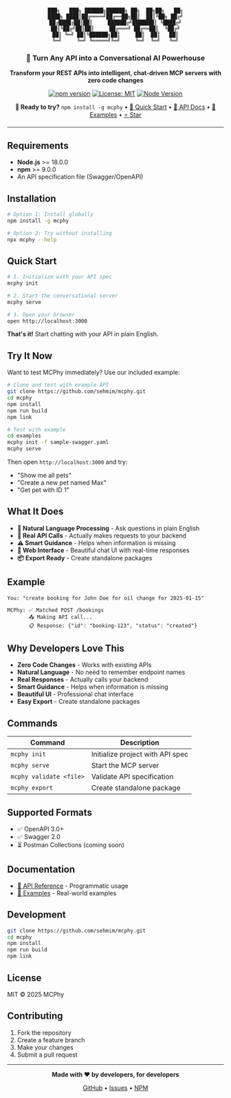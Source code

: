 <div align="center">

```
███╗   ███╗ ██████╗██████╗ ██╗  ██╗██╗   ██╗
████╗ ████║██╔════╝██╔══██╗██║  ██║╚██╗ ██╔╝
██╔████╔██║██║     ██████╔╝███████║ ╚████╔╝
██║╚██╔╝██║██║     ██╔═══╝ ██╔══██║  ╚██╔╝
██║ ╚═╝ ██║╚██████╗██║     ██║  ██║   ██║
╚═╝     ╚═╝ ╚═════╝╚═╝     ╚═╝  ╚═╝   ╚═╝
```

### 🚀 Turn Any API into a Conversational AI Powerhouse

**Transform your REST APIs into intelligent, chat-driven MCP servers with zero code changes**

[![npm version](https://img.shields.io/npm/v/mcphy.svg?style=for-the-badge&color=brightgreen)](https://www.npmjs.com/package/mcphy)
[![License: MIT](https://img.shields.io/badge/License-MIT-blue.svg?style=for-the-badge)](LICENSE)
[![Node Version](https://img.shields.io/badge/node-%3E%3D18.0.0-brightgreen?style=for-the-badge&logo=node.js)](https://nodejs.org)

**🚀 Ready to try?** `npm install -g mcphy` • [🎯 Quick Start](#-quick-start) • [📖 API Docs](./docs/API.md) • [🎨 Examples](./docs/EXAMPLES.md) • [⭐ Star](https://github.com/sehmim/mcphy)

---

</div>

## Requirements

- **Node.js** >= 18.0.0
- **npm** >= 9.0.0
- An API specification file (Swagger/OpenAPI)

## Installation

```bash
# Option 1: Install globally
npm install -g mcphy

# Option 2: Try without installing
npx mcphy --help
```

## Quick Start

```bash
# 1. Initialize with your API spec
mcphy init

# 2. Start the conversational server
mcphy serve

# 3. Open your browser
open http://localhost:3000
```

**That's it!** Start chatting with your API in plain English.

## Try It Now

Want to test MCPhy immediately? Use our included example:

```bash
# Clone and test with example API
git clone https://github.com/sehmim/mcphy.git
cd mcphy
npm install
npm run build
npm link

# Test with example
cd examples
mcphy init -f sample-swagger.yaml
mcphy serve
```

Then open `http://localhost:3000` and try:
- "Show me all pets"
- "Create a new pet named Max"
- "Get pet with ID 1"

## What It Does

- **🧠 Natural Language Processing** - Ask questions in plain English
- **🔌 Real API Calls** - Actually makes requests to your backend
- **⚠️ Smart Guidance** - Helps when information is missing
- **💬 Web Interface** - Beautiful chat UI with real-time responses
- **📦 Export Ready** - Create standalone packages

## Example

```
You: "create booking for John Doe for oil change for 2025-01-15"

MCPhy: ✅ Matched POST /bookings
       📤 Making API call...
       📋 Response: {"id": "booking-123", "status": "created"}
```

## Why Developers Love This

- **Zero Code Changes** - Works with existing APIs
- **Natural Language** - No need to remember endpoint names  
- **Real Responses** - Actually calls your backend
- **Smart Guidance** - Helps when information is missing
- **Beautiful UI** - Professional chat interface
- **Easy Export** - Create standalone packages

## Commands

| Command | Description |
|---------|-------------|
| `mcphy init` | Initialize project with API spec |
| `mcphy serve` | Start the MCP server |
| `mcphy validate <file>` | Validate API specification |
| `mcphy export` | Create standalone package |

## Supported Formats

- ✅ OpenAPI 3.0+
- ✅ Swagger 2.0
- ⏳ Postman Collections (coming soon)

## Documentation

- [📖 API Reference](./docs/API.md) - Programmatic usage
- [🎨 Examples](./docs/EXAMPLES.md) - Real-world examples

## Development

```bash
git clone https://github.com/sehmim/mcphy.git
cd mcphy
npm install
npm run build
npm link
```

## License

MIT © 2025 MCPhy

## Contributing

1. Fork the repository
2. Create a feature branch
3. Make your changes
4. Submit a pull request

---

<div align="center">

**Made with ❤️ by developers, for developers**

[GitHub](https://github.com/sehmim/mcphy) • [Issues](https://github.com/sehmim/mcphy/issues) • [NPM](https://www.npmjs.com/package/mcphy)

</div>